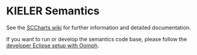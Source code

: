 # KIELER Semantics

See the [SCCharts wiki](https://rtsys.informatik.uni-kiel.de/confluence/display/KIELER/SCCharts) for further information and detailed documentation.

If you want to run or develop the semantics code base, please follow the [developer Eclipse setup with Oomph](https://github.com/kieler/semantics/wiki/Developer-Eclipse-Setup-with-Oomph).
